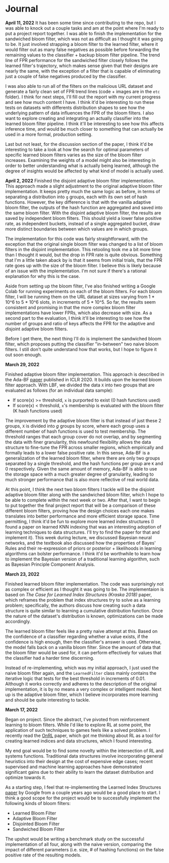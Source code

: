 # Journal

**April 11, 2022**
It has been some time since contributing to the repo, but I was able to knock out a couple tasks and am at the point where I'm ready to put a project report together. I was able to finish the implementation for the sandwiched bloom filter, which was not as difficult as I thought it was going to be. It just involved strapping a bloom filter to the learned filter, where it would filter out as many false negatives as possible before forwarding the remaining values to the classifier + backup bloom filter pipeline. The trend line of FPR performance for the sandwiched filter closely follows the learned filter's trajectory, which makes sense given that their designs are nearly the same, with the exception of a filter that is capable of eliminating just a couple of false negatives produced by the classifier. 

I was also able to run all of the filters on the malicious URL dataset and generate a fairly clean set of FPR trend lines (code + images are in the `etc` folder). I think for next steps, I'll fill out the report with my current progress and see how much content I have. I think it'd be interesting to run these tests on datasets with differents distribution shapes to see how the underlying pattern of data influences the FPR of the bloom filters. I also want to explore creating and integrating an actually classifier into the learned bloom filter pipeline. I think it'll be interesting to see how this affects inference time, and would be much closer to something that can actually be used in a more formal, production setting.

Last but not least, for the discussion section of the paper, I think it'd be interesting to take a look at how the search for optimal parameters of specific learned bloom filters varies as the size of the bloom filter increases. Examining the weights of a model might also be interesting in order to better understanding what is actually being learned, although the degree of insights would be affected by what kind of model is actually used.

**April 2, 2022**
Finished the disjoint adaptive bloom filter implementation. This approach made a slight adjustment to the original adaptive bloom filter implementation. It keeps pretty much the same logic as before, in terms of separating a distribution into `g` groups, each with its own set of hash functions. However, the key difference is that with the vanilla adaptive bloom filter, the outputs of the hash function are aggregated and saved into the same bloom filter. With the disjoint adaptive bloom filter, the results are saved by independent bloom filters. This should yield a lower false positive rate, as independent buckets, instead of a single aggregated bucket, draw more distinct boundaries between which values are in which groups.

The implementation for this code was fairly straightforward, with the exception that the original single bloom filter was changed to a list of bloom filters in the disjoint implementation. This retooling took me a bit more time than I thought it would, but the drop in FPR rate is quite obvious. Something that I'm a little taken aback by is that it seems from initial trials, that the FPR rate goes up with the size of the bloom filter. I believe this is likely because of an issue with the implementation. I'm not sure if there's a rational explanation for why this is the case.

Aside from setting up the bloom filter, I've also finished writing a Google Colab for running experiments on each of the bloom filters. For each bloom filter, I will be running them on the URL dataset at sizes varying from 1 * 10^6 to 5 * 10^6 slots, in increments of 5 * 10^5. So far, the results seem consistent and promising in that the more complex bloom filter implementations have lower FPRs, which also decrease with size. As a second part to the evaluation, I think it'll be interesting to see how the number of groups and ratio of keys affects the FPR for the adaptive and disjoint adaptive bloom filters.

Before I get there, the next thing I'll do is implement the sandwiched bloom filter, which proposes putting the classifier "in-between" two naive bloom filters. I still don't quite understand how that works, but I hope to figure it out soon enough.

**March 29, 2022**

Finished adaptive bloom filter implementation. This approach is described in the Ada-BF [paper](https://openreview.net/pdf?id=rJlNKCNtPB) published in ICLR 2020. It builds upon the learned bloom filter approach. With LBF, we divided the data `X` into two groups that are evaluated as follows (for an individual data sample):
* If score(x) >= threshold, `x` is purported to exist (0 hash functions used)
* If score(x) < threshold, `x`'s membership is evaluated with the bloom filter (K hash functions used)

The improvement by the adaptive bloom filter is that instead of just these 2 groups, `X` is divided into *g* groups by score, where each group uses a different number of hash functions is used to test membership. The threshold ranges that each group cover do not overlap, and by segmenting the data with finer granularity, this newfound flexibility allows the data structure to fine-tune the FPR across smaller regions, which empirically and formally leads to a lower false positive rate. In this sense, Ada-BF is a generalization of the learned bloom filter, where there are only two groups separated by a single threshold, and the hash functions per group are `K` and 0 respectively. Given the same amount of memory, Ada-BF is able to use the storage space with a much greater degree of granularity, leading to much stronger performance that is also more reflective of real world data.

At this point, I think the next two bloom filters I tackle will be the disjoint adaptive bloom filter along with the sandwiched bloom filter, which I hope to be able to complete within the next week or two. After that, I want to begin to put together the final project report that will be a comparison of these different bloom filters, proving how the design choices each one makes translates into better performance and more efficient storage space. Time permitting, I think it'd be fun to explore more learned index structures (I found a paper on learned KNN indexing that was an interesting adoption of learning techniques to data structures. I'll try to find the paper for that and implement it). This week during lecture, we discussed Bayesian neural networks, and the textbook also discussed how the properties of Bayes' Rules and their re-expression of priors or posterior + likelihoods in learning algorithms can bolster performance. I think it'd be worthwhile to learn how to implement the Bayesian version of a traditional learning algorithm, such as Bayesian Principle Component Analysis.

**March 23, 2022**

Finished learned bloom filter implementation. The code was surprisingly not as complex or efficient as I thought it was going to be. The implementaion is based on *The Case for Learned Index Structures (Kraska 2018)* paper, which reframes the problem that index structures try to solve as a learning problem; specifically, the authors discuss how creating such a data structure is quite similar to learning a cumulative distribution function. Once the nature of the dataset's distribution is known, optimizations can be made accordingly.

The learned bloom filter feels like a pretty naive attempt at this. Based on the confidence of a classifier regarding whether a value exists, if the confidence is high enough, then the classifier's answer is used. Otherwise, the model falls back on a vanilla bloom filter. Since the amount of data that the bloom filter would be used for, it can perform effectively for values that the classifier had a harder time discerning.

Instead of re-implementing, which was my initial approach, I just used the naive bloom filter again, and the `LearnedFilter` class mainly contains the iterative logic that tests for the best threshold in increments of 0.01. Although it works correctly and adheres to the description of the original implementation, it is by no means a very complex or intelligent model. Next up is the adaptive bloom filter, which I believe incorporates more learning and should be quite interesting to tackle.

**March 17, 2022**

Began on project. Since the abstract, I've pivoted from reinforcement learning to bloom filters. While I'd like to explore RL at some point, the application of such techniques to games feels like a solved problem. I recently read the [OnRL](https://ml-video-seminar.princeton.systems/papers/onRL.pdf) paper, which got me thinking about RL as a tool for creating learned indices and data structures, which I found interesting.

My end goal would be to find some novelty within the intersection of RL and systems functions. Traditional data structures involve incorporating general heuristics into their design at the cost of expensive edge cases; recent supervised and machine learning approaches have demonstrated significant gains due to their ability to learn the dataset distribution and optimize towards it.

As a starting step, I feel that re-implementing the Learned Index Structures [paper](https://arxiv.org/abs/1712.01208) by Google from a couple years ago would be a good place to start. I think a good scope for the project would be to successfully implement the following kinds of bloom filters:
* Learned Bloom Filter
* Adaptive Bloom Filter
* Disjointed Bloom Filter
* Sandwiched Bloom Filter

The upshot would be writing a benchmark study on the successful implementation of all four, along with the naive version, comparing the impact of different parameters (i.e. size, # of hashing functions) on the false positive rate of the resulting models.